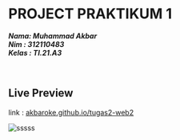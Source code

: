 # PROJECT PRAKTIKUM 1
***Nama: Muhammad Akbar*** <br/>
***Nim : 312110483*** <br/>
***Kelas : TI.21.A3*** <br/>

<br/>

## Live Preview 
link : [akbaroke.github.io/tugas2-web2](https://akbaroke.github.io/tugas2-web2/)
<br/>

![sssss](https://cdn.discordapp.com/attachments/1015028360759492710/1082219095950360597/sssss.JPG)
